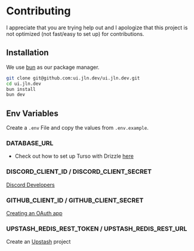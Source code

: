 # Contributing

I appreciate that you are trying help out and I apologize that this project is not optimized (not fast/easy to set up) for contributions.

## Installation

We use [bun](https://bun.sh/) as our package manager.

```bash
git clone git@github.com:ui.jln.dev/ui.jln.dev.git
cd ui.jln.dev
bun install
bun dev
```

## Env Variables

Create a `.env` File and copy the values from `.env.example`.

### DATABASE_URL

- Check out how to set up Turso with Drizzle [here](https://orm.drizzle.team/learn/tutorials/drizzle-with-turso)

### DISCORD_CLIENT_ID / DISCORD_CLIENT_SECRET

[Discord Developers](https://discord.com/developers/applications)

### GITHUB_CLIENT_ID / GITHUB_CLIENT_SECRET

[Creating an OAuth app](https://docs.github.com/en/apps/oauth-apps/building-oauth-apps/creating-an-oauth-app)

### UPSTASH_REDIS_REST_TOKEN / UPSTASH_REDIS_REST_URL

Create an [Upstash](https://upstash.com/) project
